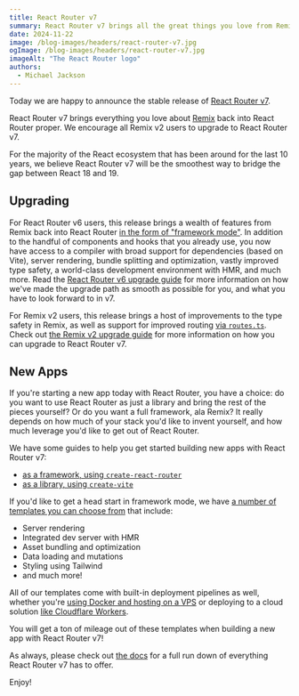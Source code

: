 ```yaml
---
title: React Router v7
summary: React Router v7 brings all the great things you love from Remix back to React Router
date: 2024-11-22
image: /blog-images/headers/react-router-v7.jpg
ogImage: /blog-images/headers/react-router-v7.jpg
imageAlt: "The React Router logo"
authors:
  - Michael Jackson
---
```


Today we are happy to announce the stable release of [React Router v7](https://reactrouter.com).

React Router v7 brings everything you love about [Remix](https://remix.run) back into React Router proper. We encourage all Remix v2 users to upgrade to React Router v7.

For the majority of the React ecosystem that has been around for the last 10 years, we believe React Router v7 will be the smoothest way to bridge the gap between React 18 and 19.

## Upgrading

For React Router v6 users, this release brings a wealth of features from Remix back into React Router [in the form of "framework mode"](https://reactrouter.com/upgrading/component-routes). In addition to the handful of components and hooks that you already use, you now have access to a compiler with broad support for dependencies (based on Vite), server rendering, bundle splitting and optimization, vastly improved type safety, a world-class development environment with HMR, and much more. Read the [React Router v6 upgrade guide](https://reactrouter.com/upgrading/v6) for more information on how we've made the upgrade path as smooth as possible for you, and what you have to look forward to in v7.

For Remix v2 users, this release brings a host of improvements to the type safety in Remix, as well as support for improved routing [via `routes.ts`](https://reactrouter.com/start/framework/routing). Check out [the Remix v2 upgrade guide](https://reactrouter.com/upgrading/remix) for more information on how you can upgrade to React Router v7.

## New Apps

If you're starting a new app today with React Router, you have a choice: do you want to use React Router as just a library and bring the rest of the pieces yourself? Or do you want a full framework, ala Remix? It really depends on how much of your stack you'd like to invent yourself, and how much leverage you'd like to get out of React Router.

We have some guides to help you get started building new apps with React Router v7:

- [as a framework, using `create-react-router`](https://reactrouter.com/start/framework/installation)
- [as a library, using `create-vite`](https://reactrouter.com/start/library/installation)

If you'd like to get a head start in framework mode, we have [a number of templates you can choose from](https://github.com/remix-run/react-router-templates) that include:

- Server rendering
- Integrated dev server with HMR
- Asset bundling and optimization
- Data loading and mutations
- Styling using Tailwind
- and much more!

All of our templates come with built-in deployment pipelines as well, whether you're [using Docker and hosting on a VPS](https://github.com/remix-run/react-router-templates/tree/main/default) or deploying to a cloud solution [like Cloudflare Workers](https://github.com/remix-run/react-router-templates/tree/main/cloudflare-d1).

You will get a ton of mileage out of these templates when building a new app with React Router v7!

As always, please check out [the docs](https://reactrouter.com/home) for a full run down of everything React Router v7 has to offer.

Enjoy!
